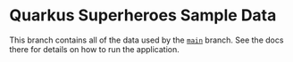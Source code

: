 # Quarkus Superheroes Sample Data

This branch contains all of the data used by the [`main`](https://github.com/quarkusio/quarkus-supes/tree/main) branch. See the docs there for details on how to run the application.
